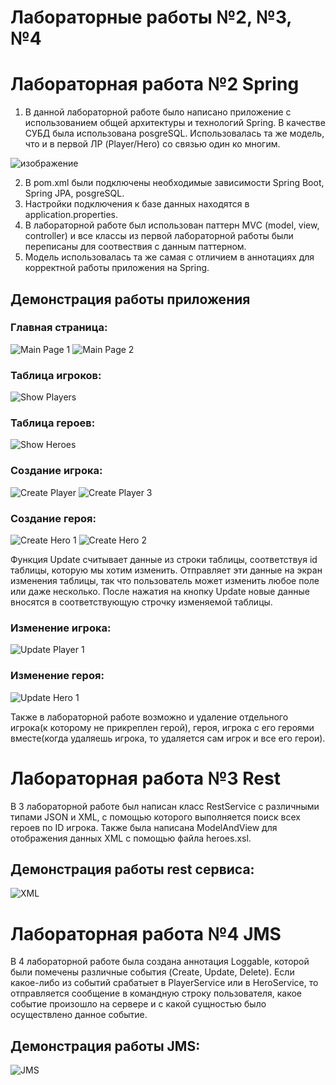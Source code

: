 # Лабораторные работы №2, №3, №4
# Лабораторная работа №2 Spring

1) В данной лабораторной работе было написано приложение с использованием общей архитектуры и технологий Spring. В качестве СУБД была использована posgreSQL. Использовалась та же модель, что и в первой ЛР (Player/Hero) со связью один ко многим. 

![изображение](https://user-images.githubusercontent.com/70959898/217819720-63613213-5281-4607-9cd3-6f64ec63cc6d.png)

2) В pom.xml были подключены необходимые зависимости Spring Boot, Spring JPA, posgreSQL.
3) Настройки подключения к базе данных находятся в application.properties. 
4) В лабораторной работе был использован паттерн MVС (model, view, controller) и все классы из первой лабораторной работы были переписаны для соотвествия с данным паттерном.
5) Модель использовалась та же самая с отличием в аннотациях для корректной работы приложения на Spring.

## Демонстрация работы приложения

### Главная страница:


![Main Page 1](https://user-images.githubusercontent.com/70959898/217822302-b82978ee-c165-425b-8a0c-f0f932242f21.PNG)
![Main Page 2](https://user-images.githubusercontent.com/70959898/217822333-5d33539a-18be-4c4a-be6f-f587dadbd87a.PNG)

### Таблица игроков:


![Show Players](https://user-images.githubusercontent.com/70959898/217822550-9e5637cc-0f3f-4e6b-918b-9b4353c644f8.PNG)

### Таблица героев:


![Show Heroes](https://user-images.githubusercontent.com/70959898/217822585-1851a1ea-fe72-46eb-b529-6f9ae30c5737.PNG)

### Создание игрока:

![Create Player](https://user-images.githubusercontent.com/70959898/217822658-f40c67e9-7654-4392-b58e-6e579196bd81.PNG)
![Create Player 3](https://user-images.githubusercontent.com/70959898/217822698-eab73993-9ae2-4918-88f3-65ebf5aa03fd.PNG)


### Создание героя:


![Create Hero 1](https://user-images.githubusercontent.com/70959898/217822725-7a25cf3c-750f-40ef-b6f1-642eb238421a.PNG)
![Create Hero 2](https://user-images.githubusercontent.com/70959898/217822752-78dd29b0-018a-4a56-bb09-8f886af21cc1.PNG)

Функция Update считывает данные из строки таблицы, соответствуя id таблицы, которую мы хотим изменить. Отправляет эти данные на экран изменения таблицы, так что пользователь может изменить любое поле или даже несколько. После нажатия на кнопку Update новые данные вносятся в соответствующую строчку изменяемой таблицы.
### Изменение игрока:


![Update Player 1](https://user-images.githubusercontent.com/70959898/217822834-648d86ef-cfa3-49a6-adb7-84be1f2efcc4.PNG)

### Изменение героя:


![Update Hero 1](https://user-images.githubusercontent.com/70959898/217822874-806dfaa2-520c-4409-bb62-2f1773112c07.PNG)

Также в лабораторной работе возможно и удаление отдельного игрока(к которому не прикреплен герой), героя, игрока с его героями вместе(когда удаляешь игрока, то удаляется сам игрок и все его герои).

# Лабораторная работа №3 Rest

В 3 лабораторной работе был написан класс RestService с различными типами JSON и XML, с помощью которого выполняется поиск всех героев по ID игрока. Также была написана ModelAndView для отображения данных XML с помощью файла heroes.xsl.

## Демонстрация работы rest сервиса:

![XML](https://user-images.githubusercontent.com/70959898/217826584-ec14ad56-b2a7-41be-8477-cff26259f61e.PNG)

# Лабораторная работа №4 JMS

В 4 лабораторной работе была создана аннотация Loggable, которой были помечены различные события (Create, Update, Delete). Если какое-либо из событий срабатыет в PlayerService или в HeroService, то отправляется сообщение в командную строку пользователя, какое событие произошло на сервере и с какой сущностью было осуществлено данное событие.

## Демонстрация работы JMS:

![JMS](https://user-images.githubusercontent.com/70959898/217828190-3d9f9d42-7a97-4913-94c9-edc4c1b63c22.PNG)



